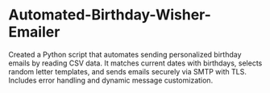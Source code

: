 # Automated-Birthday-Wisher-Emailer
Created a Python script that automates sending personalized birthday emails by reading CSV data. It matches current dates with birthdays, selects random letter templates, and sends emails securely via SMTP with TLS. Includes error handling and dynamic message customization.

